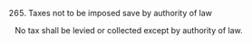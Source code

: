 265. Taxes not to be imposed save by authority of law

No tax shall be levied or collected except by authority of law.


